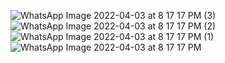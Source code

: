 
![WhatsApp Image 2022-04-03 at 8 17 17 PM (3)](https://user-images.githubusercontent.com/101548460/161433648-c1d4c49d-bb06-4efa-b4c6-1bba2c7adc42.jpeg)
![WhatsApp Image 2022-04-03 at 8 17 17 PM (2)](https://user-images.githubusercontent.com/101548460/161433650-116530b9-9079-4d84-8953-f888fe8c2527.jpeg)
![WhatsApp Image 2022-04-03 at 8 17 17 PM (1)](https://user-images.githubusercontent.com/101548460/161433654-944a5d0e-2404-46bb-842f-33edf3856f95.jpeg)
![WhatsApp Image 2022-04-03 at 8 17 17 PM](https://user-images.githubusercontent.com/101548460/161433661-a4a343f8-7568-4625-9eaa-7f396174ecd1.jpeg)
